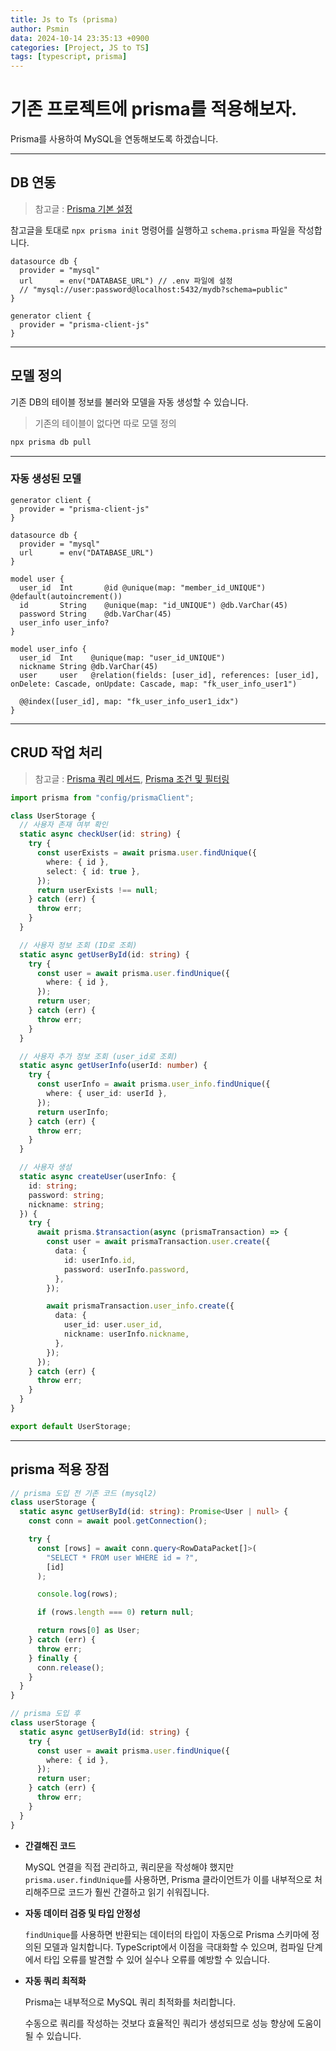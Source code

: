 ```yaml
---
title: Js to Ts (prisma)
author: Psmin
data: 2024-10-14 23:35:13 +0900
categories: [Project, JS to TS]
tags: [typescript, prisma]
---
```


# 기존 프로젝트에 prisma를 적용해보자.

Prisma를 사용하여 MySQL을 연동해보도록 하겠습니다.

---

## DB 연동

> 참고글 : [Prisma 기본 설정](https://psmin1994.github.io/posts/prisma/)

참고글을 토대로 `npx prisma init` 명령어를 실행하고 `schema.prisma` 파일을 작성합니다.

```prisma
datasource db {
  provider = "mysql"
  url      = env("DATABASE_URL") // .env 파일에 설정
  // "mysql://user:password@localhost:5432/mydb?schema=public"
}

generator client {
  provider = "prisma-client-js"
}
```

---

## 모델 정의

기존 DB의 테이블 정보를 불러와 모델을 자동 생성할 수 있습니다.

> 기존의 테이블이 없다면 따로 모델 정의

```bash
npx prisma db pull
```

---

### 자동 생성된 모델

```prisma
generator client {
  provider = "prisma-client-js"
}

datasource db {
  provider = "mysql"
  url      = env("DATABASE_URL")
}

model user {
  user_id  Int       @id @unique(map: "member_id_UNIQUE") @default(autoincrement())
  id       String    @unique(map: "id_UNIQUE") @db.VarChar(45)
  password String    @db.VarChar(45)
  user_info user_info?
}

model user_info {
  user_id  Int    @unique(map: "user_id_UNIQUE")
  nickname String @db.VarChar(45)
  user     user   @relation(fields: [user_id], references: [user_id], onDelete: Cascade, onUpdate: Cascade, map: "fk_user_info_user1")

  @@index([user_id], map: "fk_user_info_user1_idx")
}
```

---

## CRUD 작업 처리

> 참고글 : [Prisma 쿼리 메서드](https://psmin1994.github.io/posts/prisma-query/), [Prisma 조건 및 필터링](https://psmin1994.github.io/posts/prisma-opt/)

```ts
import prisma from "config/prismaClient";

class UserStorage {
  // 사용자 존재 여부 확인
  static async checkUser(id: string) {
    try {
      const userExists = await prisma.user.findUnique({
        where: { id },
        select: { id: true },
      });
      return userExists !== null;
    } catch (err) {
      throw err;
    }
  }

  // 사용자 정보 조회 (ID로 조회)
  static async getUserById(id: string) {
    try {
      const user = await prisma.user.findUnique({
        where: { id },
      });
      return user;
    } catch (err) {
      throw err;
    }
  }

  // 사용자 추가 정보 조회 (user_id로 조회)
  static async getUserInfo(userId: number) {
    try {
      const userInfo = await prisma.user_info.findUnique({
        where: { user_id: userId },
      });
      return userInfo;
    } catch (err) {
      throw err;
    }
  }

  // 사용자 생성
  static async createUser(userInfo: {
    id: string;
    password: string;
    nickname: string;
  }) {
    try {
      await prisma.$transaction(async (prismaTransaction) => {
        const user = await prismaTransaction.user.create({
          data: {
            id: userInfo.id,
            password: userInfo.password,
          },
        });

        await prismaTransaction.user_info.create({
          data: {
            user_id: user.user_id,
            nickname: userInfo.nickname,
          },
        });
      });
    } catch (err) {
      throw err;
    }
  }
}

export default UserStorage;
```

---

## prisma 적용 장점

```ts
// prisma 도입 전 기존 코드 (mysql2)
class userStorage {
  static async getUserById(id: string): Promise<User | null> {
    const conn = await pool.getConnection();

    try {
      const [rows] = await conn.query<RowDataPacket[]>(
        "SELECT * FROM user WHERE id = ?",
        [id]
      );

      console.log(rows);

      if (rows.length === 0) return null;

      return rows[0] as User;
    } catch (err) {
      throw err;
    } finally {
      conn.release();
    }
  }
}

// prisma 도입 후
class userStorage {
  static async getUserById(id: string) {
    try {
      const user = await prisma.user.findUnique({
        where: { id },
      });
      return user;
    } catch (err) {
      throw err;
    }
  }
}
```

- **간결해진 코드**

  MySQL 연결을 직접 관리하고, 쿼리문을 작성해야 했지만 `prisma.user.findUnique`를 사용하면, Prisma 클라이언트가 이를 내부적으로 처리해주므로 코드가 훨씬 간결하고 읽기 쉬워집니다.

- **자동 데이터 검증 및 타입 안정성**

  `findUnique`를 사용하면 반환되는 데이터의 타입이 자동으로 Prisma 스키마에 정의된 모델과 일치합니다. TypeScript에서 이점을 극대화할 수 있으며, 컴파일 단계에서 타입 오류를 발견할 수 있어 실수나 오류를 예방할 수 있습니다.

- **자동 쿼리 최적화**

  Prisma는 내부적으로 MySQL 쿼리 최적화를 처리합니다.

  수동으로 쿼리를 작성하는 것보다 효율적인 쿼리가 생성되므로 성능 향상에 도움이 될 수 있습니다.
